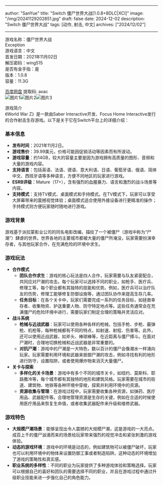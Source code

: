 
---
author: "SanYue"
title: "Switch 僵尸世界大战[1.0.8+8DLC|XCI]"
image: "/img/20241129202851.jpg"
draft: false
date: 2024-12-02
description: "Switch 僵尸世界大战"
tags: [动作, 射击, 中文]
archives: ["2024/12/02"]

---

游戏名称：僵尸世界大战   
Exception    
游戏语言：中文  
首发日期：2021年11月02日  
解压密码：wing515  
是否有金手指：是  
版本：1.0.8   
容量：11.3G

[百度网盘](https://pan.baidu.com/s/1NMD4Ezq53we0X9t2f2tG0A) 提取码: axac  
![图片1](/img/19360.jpg)![图片2](/img/51321.jpg)![图片3](/img/7d888.jpg)  

游戏简介  
《World War Z》是一款由Saber Interactive开发、Focus Home Interactive发行的合作射击生存游戏。以下是关于它在Switch平台上的详细介绍：

### 基本信息
- **发布时间**：2021年11月2日。
- **游戏售价**：39.99美元，价格可能因促销活动等因素而有所波动。
- **游戏容量**：约14GB，较大的容量主要是因为游戏拥有高质量的图形、音频和大量的游戏内容。
- **支持语言**：包括英语、法语、德语、意大利语、日语、葡萄牙语、俄语、简体中文、西班牙语等多种语言，方便不同地区的玩家进行游戏。
- **ESRB评级**：Mature（17+），含有强烈的血腥暴力、语言和激烈的战斗场景等内容。
- **支持模式**：支持TV模式、桌面模式和手持模式。在TV模式下，玩家可以享受大屏幕带来的震撼视觉体验；桌面模式适合使用外接设备进行更精准的操作；手持模式则方便玩家随时随地进行游戏。

### 游戏背景
游戏基于派拉蒙影业公司的同名电影改编，描绘了一个被僵尸（游戏中称为“尸潮”）肆虐的世界。世界各地的主要城市都被大量的僵尸所淹没，玩家需要扮演幸存者，与其他玩家合作，在充满危险的环境中求生。

### 游戏玩法
- **合作模式**
    - **团队合作求生**：游戏的核心玩法是四人合作，玩家需要与队友紧密配合，共同应对尸潮的攻击。每个玩家可以选择不同的职业，如枪手、医疗兵、修理工等，每个职业都有其独特的技能和优势。例如，医疗兵可以治疗队友的伤势，修理工能够修复防御设施等，通过团队协作来提高生存几率。
    - **任务目标**：在各个关卡中，玩家们需要完成一系列的任务目标，如拯救幸存者、收集物资、护送重要人物、防守特定地点等。这些任务通常会在充满僵尸的危险环境中进行，需要玩家们制定合理的策略并灵活应对。
- **战斗系统**
    - **枪械与近战武器**：玩家可以使用各种各样的枪械，包括手枪、步枪、霰弹枪、机枪等，每种枪械都有不同的特点，如射速、射程、伤害等。此外，还可以使用近战武器，如斧头、棒球棒等，在近距离与僵尸搏斗。在面对尸潮时，合理地切换枪械和近战武器是非常重要的。
    - **对抗尸潮**：游戏中的尸潮是一大特色，数以百计的僵尸会像潮水一样涌向玩家。玩家需要利用环境和武器来抵御尸潮的攻击，例如寻找有利的地形进行防守，设置陷阱，或者使用爆炸物来消灭大量僵尸。
- **关卡与探索**
    - **多样化的关卡场景**：游戏中有多个不同的城市关卡，如纽约、莫斯科、耶路撒冷等，每个城市都有其独特的地形和建筑风格。玩家需要在城市的街道、建筑物、地铁等各种环境中穿梭，探索并利用环境中的资源。
    - **资源收集与管理**：在游戏过程中，玩家需要收集各种资源，如弹药、医疗用品、武器配件等。合理地管理资源是生存的关键，例如在合适的时候使用医疗用品来恢复生命值，或者收集武器配件来升级和维修武器。

### 游戏特色
- **大规模尸潮场景**：能够呈现出令人震撼的大规模尸潮，这是游戏的一大亮点。成百上千的僵尸汹涌而来的场景给玩家带来强烈的视觉冲击和紧张刺激的游戏体验。
- **动态的游戏环境**：游戏中的环境是动态的，例如建筑物可以被僵尸破坏，玩家也可以利用环境中的物体来设置防御工事或者制造陷阱。这种动态的环境增加了游戏的策略性和真实感。
- **职业系统的多样性**：不同的职业为玩家提供了多种游戏体验和策略选择。玩家可以根据自己的喜好和团队的需要选择不同的职业，并且在游戏过程中通过升级职业技能来进一步强化自己的角色能力。
